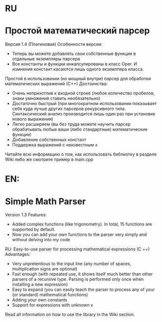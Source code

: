 # RU
# Простой математический парсер

Версия 1.4 (Платиновая)
Особенности версии:
- Теперь вы можете добавлять свои собственные функции в отдельные экземпляры парсера
- Все константы и функции инкапсулированы в класс Oper. И измнения констант касаются лишь одного экземлпяра класса.

Простой в использовании (но мощный внутри) парсер  для обработки математических выражений (С++) 
Достоинства:
- Очень неприхотлив к входной строке (любое количество пробелов, знаки умножения ставить необязательно)
- Достаточно быстрый (при многократном использовании показывает себя куда лучше других парсеров рекурсивного типа. Синтаксический анализ производится лишь один раз при установке нового выражения)
- Легко расширяем (вы без труда можете научить парсер обрабатывать любые ваши (либо стандартные) математические функции)
- Добавление собственных констант
- Поддержка выражений с неизвестным x

Читайте всю информацию о том, как использовать библиотку в разделе Wiki либо же смотрите пример в main.cpp


# EN:
# Simple Math Parser

Version 1.3
Features:
- Added complex functions (like trigonometry). In total, 15 functions are supported by default.
- Now you can add your own functions to the parser very simply and without delving into my code

RU:
Easy-to-use parser for processing mathematical expressions (C ++)
Advantages:
- Very unpretentious to the input line (any number of spaces, multiplication signs are optional)
- Fast enough (with repeated use, it shows itself much better than other parsers of a recursive type. Parsing is performed only once when installing a new expression)
- Easy to expand (you can easily teach the parser to process any of your (or standard) mathematical functions)
- Adding your own constants
- Support for expressions with unknown x

Read all information on how to use the library in the Wiki section.
